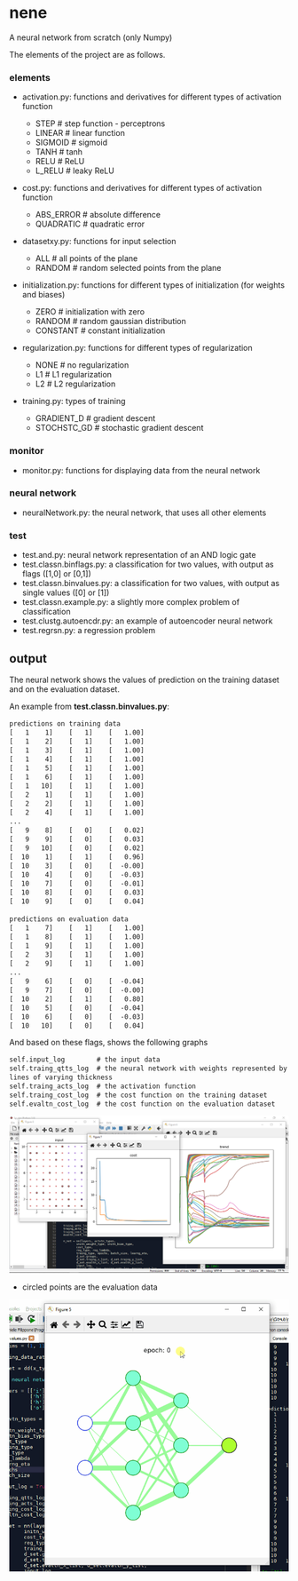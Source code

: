 # nene
A neural network from scratch (only Numpy)

The elements of the project are as follows.

### elements

- activation.py: functions and derivatives for different types of activation function

    - STEP     # step function - perceptrons
    - LINEAR   # linear function
    - SIGMOID  # sigmoid
    - TANH     # tanh
    - RELU     # ReLU
    - L_RELU   # leaky ReLU

- cost.py: functions and derivatives for different types of activation function

    - ABS_ERROR  # absolute difference
    - QUADRATIC  # quadratic error

- datasetxy.py: functions for input selection

    - ALL     # all points of the plane
    - RANDOM  # random selected points from the plane

- initialization.py: functions for different types of initialization (for weights and biases)

    - ZERO      # initialization with zero
    - RANDOM    # random gaussian distribution
    - CONSTANT  # constant initialization

- regularization.py: functions for different types of regularization

    - NONE  # no regularization
    - L1    # L1 regularization
    - L2    # L2 regularization

- training.py: types of training

    - GRADIENT_D   # gradient descent
    - STOCHSTC_GD  # stochastic gradient descent

### monitor

- monitor.py: functions for displaying data from the neural network

### neural network

- neuralNetwork.py: the neural network, that uses all other elements

### test

- test.and.py: neural network representation of an AND logic gate
- test.classn.binflags.py: a classification for two values, with output as flags ([1,0] or [0,1])
- test.classn.binvalues.py: a classification for two values, with output as single values ([0] or [1])
- test.classn.example.py: a slightly more complex problem of classification
- test.clustg.autoencdr.py: an example of autoencoder neural network
- test.regrsn.py: a regression problem

## output

The neural network shows the values of prediction on the training dataset and on the evaluation dataset.

An example from **test.classn.binvalues.py**:

    predictions on training data
    [   1    1]    [   1]    [   1.00]    
    [   1    2]    [   1]    [   1.00]    
    [   1    3]    [   1]    [   1.00]    
    [   1    4]    [   1]    [   1.00]    
    [   1    5]    [   1]    [   1.00]    
    [   1    6]    [   1]    [   1.00]    
    [   1   10]    [   1]    [   1.00]    
    [   2    1]    [   1]    [   1.00]    
    [   2    2]    [   1]    [   1.00]    
    [   2    4]    [   1]    [   1.00]    
    ...
    [   9    8]    [   0]    [   0.02]    
    [   9    9]    [   0]    [   0.03]    
    [   9   10]    [   0]    [   0.02]    
    [  10    1]    [   1]    [   0.96]    
    [  10    3]    [   0]    [  -0.00]    
    [  10    4]    [   0]    [  -0.03]    
    [  10    7]    [   0]    [  -0.01]    
    [  10    8]    [   0]    [   0.03]    
    [  10    9]    [   0]    [   0.04]    

    predictions on evaluation data
    [   1    7]    [   1]    [   1.00]    
    [   1    8]    [   1]    [   1.00]    
    [   1    9]    [   1]    [   1.00]    
    [   2    3]    [   1]    [   1.00]    
    [   2    9]    [   1]    [   1.00]    
    ...
    [   9    6]    [   0]    [  -0.04]    
    [   9    7]    [   0]    [  -0.00]    
    [  10    2]    [   1]    [   0.80]    
    [  10    5]    [   0]    [  -0.04]    
    [  10    6]    [   0]    [  -0.03]    
    [  10   10]    [   0]    [   0.04]    

And based on these flags, shows the following graphs

    self.input_log        # the input data
    self.traing_qtts_log  # the neural network with weights represented by lines of varying thickness
    self.traing_acts_log  # the activation function
    self.traing_cost_log  # the cost function on the training dataset
    self.evaltn_cost_log  # the cost function on the evaluation dataset

![plots](https://github.com/danielefdf/nene/blob/main/docs/plots.bmp)

- circled points are the evaluation data

![neural network plot](https://github.com/danielefdf/nene/blob/main/docs/nnplot.gif)





